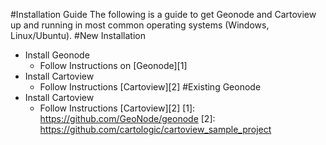 #Installation Guide
The following is a guide to get Geonode and Cartoview up and running in most common operating systems (Windows, Linux/Ubuntu).
#New Installation
- Install Geonode
	- Follow Instructions on [Geonode][1]
- Install Cartoview
	- Follow Instructions [Cartoview][2]
#Existing Geonode
- Install Cartoview
	- Follow Instructions [Cartoview][2]
[1]: https://github.com/GeoNode/geonode
[2]: https://github.com/cartologic/cartoview_sample_project
